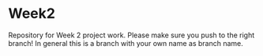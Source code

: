 # Week2

Repository for Week 2 project work. Please make sure you push to the right branch! In general this is a branch with your own name as branch name.